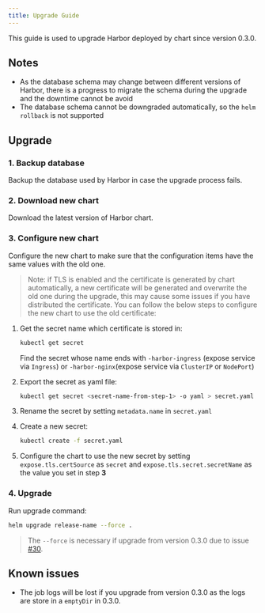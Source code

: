 ```yaml
---
title: Upgrade Guide
---
```


This guide is used to upgrade Harbor deployed by chart since version 0.3.0.

## Notes

- As the database schema may change between different versions of Harbor, there is a progress to migrate the schema during the upgrade and the downtime cannot be avoid
- The database schema cannot be downgraded automatically, so the `helm rollback` is not supported

## Upgrade

### 1. Backup database

Backup the database used by Harbor in case the upgrade process fails.

### 2. Download new chart

Download the latest version of Harbor chart.

### 3. Configure new chart

Configure the new chart to make sure that the configuration items have the same values with the old one.

> Note: if TLS is enabled and the certificate is generated by chart automatically, a new certificate will be generated and overwrite the old one during the upgrade, this may cause some issues if you have distributed the certificate. You can follow the below steps to configure the new chart to use the old certificate:

1) Get the secret name which certificate is stored in:

    ```bash
    kubectl get secret
    ```

    Find the secret whose name ends with `-harbor-ingress` (expose service via `Ingress`) or `-harbor-nginx`(expose service via `ClusterIP` or `NodePort`)

2) Export the secret as yaml file:


    ```bash
    kubectl get secret <secret-name-from-step-1> -o yaml > secret.yaml
    ```



3) Rename the secret by setting `metadata.name` in `secret.yaml`

4) Create a new secret:

    ```bash
    kubectl create -f secret.yaml
    ```

5) Configure the chart to use the new secret by setting `expose.tls.certSource` as `secret` and `expose.tls.secret.secretName` as the value you set in step **3**

### 4. Upgrade

Run upgrade command:

```bash
helm upgrade release-name --force .
```

> The `--force` is necessary if upgrade from version 0.3.0 due to issue [#30](https://github.com/goharbor/harbor-helm/issues/30).

## Known issues

- The job logs will be lost if you upgrade from version 0.3.0 as the logs are store in a `emptyDir` in 0.3.0.
